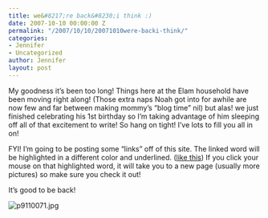 ```yaml
---
title: we&#8217;re back&#8230;i think :)
date: 2007-10-10 00:00:00 Z
permalink: "/2007/10/10/20071010were-backi-think/"
categories:
- Jennifer
- Uncategorized
author: Jennifer
layout: post
---
```


My goodness it&#8217;s been too long! Things here at the Elam household have been moving right along! (Those extra naps Noah got into for awhile are now few and far between making mommy&#8217;s &#8220;blog time&#8221; nil) but alas! we just finished celebrating his 1st birthday so I&#8217;m taking advantage of him sleeping off all of that excitement to write! So hang on tight! I&#8217;ve lots to fill you all in on!

FYI! I&#8217;m going to be posting some &#8220;links&#8221; off of this site. The linked word will be highlighted in a different color and underlined. ([like this](http://www.flickr.com/photos/jenniferandJennifers_photos/ "like this")) If you click your mouse on that highlighted word, it will take you to a new page (usually more pictures) so make sure you check it out!

It&#8217;s good to be back!

<img id="image188" alt="p9110071.jpg" src="http://static.squarespace.com/static/50db6bb3e4b015296cd43789/50dfa5b1e4b0dc6320e0b5ea/50dfa5b1e4b0dc6320e0b697/1192004305000/?format=original" />
